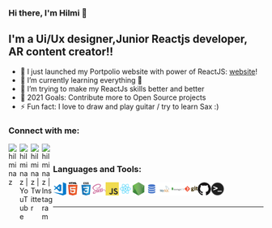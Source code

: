 ### Hi there, I'm Hilmi  👋


## I'm a Ui/Ux designer,Junior Reactjs developer, AR content creator!!

- 🔭 I just launched my Portpolio website with power of ReactJS: [website]!
- 🌱 I’m currently learning everything 🤣
- 👯 I’m trying to make my ReactJs skills better and better 
- 🥅 2021 Goals: Contribute more to Open Source projects
- ⚡ Fun fact: I love to draw and play guitar / try to learn Sax :)


### Connect with me:

[<img align="left" alt="hilminaz" width="22px" src="https://nazhilmi.herokuapp.com/static/media/H.Naz.6e0aa4e5.png" />][website]
[<img align="left" alt="hilminaz | YouTube" width="22px" src="https://cdn.jsdelivr.net/npm/simple-icons@v3/icons/youtube.svg" />][youtube]
[<img align="left" alt="hilminaz | Twitter" width="22px" src="https://cdn.jsdelivr.net/npm/simple-icons@v3/icons/twitter.svg" />][twitter]
[<img align="left" alt="hilminaz | Instagram" width="22px" src="https://cdn.jsdelivr.net/npm/simple-icons@v3/icons/instagram.svg" />][instagram]

<br />

### Languages and Tools:

<img align="left" alt="Visual Studio Code" width="26px" src="https://raw.githubusercontent.com/github/explore/80688e429a7d4ef2fca1e82350fe8e3517d3494d/topics/visual-studio-code/visual-studio-code.png" />
<img align="left" alt="HTML5" width="26px" src="https://raw.githubusercontent.com/github/explore/80688e429a7d4ef2fca1e82350fe8e3517d3494d/topics/html/html.png" />
<img align="left" alt="CSS3" width="26px" src="https://raw.githubusercontent.com/github/explore/80688e429a7d4ef2fca1e82350fe8e3517d3494d/topics/css/css.png" />
<img align="left" alt="Sass" width="26px" src="https://raw.githubusercontent.com/github/explore/80688e429a7d4ef2fca1e82350fe8e3517d3494d/topics/sass/sass.png" />
<img align="left" alt="JavaScript" width="26px" src="https://raw.githubusercontent.com/github/explore/80688e429a7d4ef2fca1e82350fe8e3517d3494d/topics/javascript/javascript.png" />
<img align="left" alt="React" width="26px" src="https://raw.githubusercontent.com/github/explore/80688e429a7d4ef2fca1e82350fe8e3517d3494d/topics/react/react.png" />
<img align="left" alt="Node.js" width="26px" src="https://raw.githubusercontent.com/github/explore/80688e429a7d4ef2fca1e82350fe8e3517d3494d/topics/nodejs/nodejs.png" />

<img align="left" alt="SQL" width="26px" src="https://raw.githubusercontent.com/github/explore/80688e429a7d4ef2fca1e82350fe8e3517d3494d/topics/sql/sql.png" />
<img align="left" alt="MySQL" width="26px" src="https://raw.githubusercontent.com/github/explore/80688e429a7d4ef2fca1e82350fe8e3517d3494d/topics/mysql/mysql.png" />
<img align="left" alt="MongoDB" width="26px" src="https://raw.githubusercontent.com/github/explore/80688e429a7d4ef2fca1e82350fe8e3517d3494d/topics/mongodb/mongodb.png" />
<img align="left" alt="Git" width="26px" src="https://raw.githubusercontent.com/github/explore/80688e429a7d4ef2fca1e82350fe8e3517d3494d/topics/git/git.png" />
<img align="left" alt="GitHub" width="26px" src="https://raw.githubusercontent.com/github/explore/78df643247d429f6cc873026c0622819ad797942/topics/github/github.png" />
<img align="left" alt="Terminal" width="26px" src="https://raw.githubusercontent.com/github/explore/80688e429a7d4ef2fca1e82350fe8e3517d3494d/topics/terminal/terminal.png" />

<br />
<br />

---






[website]: https://nazhilmi.herokuapp.com
[twitter]: https://twitter.com/mustafanaz35
[youtube]: https://www.youtube.com/channel/UCuR7eWD6vQJJlGkqV7D2xUw
[instagram]: https://instagram.com/healmehilmi


